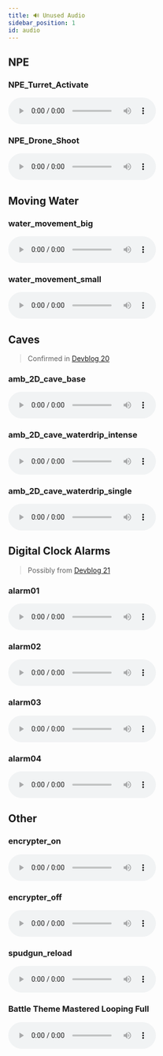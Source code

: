 ```yaml
---
title: 🔊 Unused Audio
sidebar_position: 1
id: audio
---
```


## NPE
### NPE_Turret_Activate
<audio controls>
    <source src="/audio/NPE_Turret_Activate.wav" type="audio/wav" />
</audio>

### NPE_Drone_Shoot
<audio controls>
  <source src="/audio/NPE_Drone_Shoot.wav" type="audio/wav" />
</audio>

## Moving Water
### water_movement_big
<audio controls>
  <source src="/audio/water_movement_big.wav" type="audio/wav" />
</audio>

### water_movement_small
<audio controls>
  <source src="/audio/water_movement_small.wav" type="audio/wav" />
</audio>

## Caves
> Confirmed in [Devblog 20](/devblog/20#going-underground)

### amb_2D_cave_base
<audio controls>
  <source src="/audio/amb_2D_cave_base.wav" type="audio/wav" />
</audio>

### amb_2D_cave_waterdrip_intense
<audio controls>
  <source
    src="/audio/amb_2D_cave_waterdrip_intense.wav"
    type="audio/wav"
  />
</audio>

### amb_2D_cave_waterdrip_single
<audio controls>
  <source
    src="/audio/amb_2D_cave_waterdrip_single.wav"
    type="audio/wav"
  />
</audio>

## Digital Clock Alarms
> Possibly from [Devblog 21](/devblog/21#digital-clock)

### alarm01
<audio controls>
  <source src="/audio/alarm01.wav" type="audio/wav" />
</audio>

### alarm02
<audio controls>
  <source src="/audio/alarm02.wav" type="audio/wav" />
</audio>

### alarm03
<audio controls>
  <source src="/audio/alarm03.wav" type="audio/wav" />
</audio>

### alarm04
<audio controls>
  <source src="/audio/alarm04.wav" type="audio/wav" />
</audio>

## Other
### encrypter_on
<audio controls>
  <source src="/audio/encrypter_on.wav" type="audio/wav" />
</audio>

### encrypter_off

<audio controls>
  <source src="/audio/encrypter_off.wav" type="audio/wav" />
</audio>

### spudgun_reload
<audio controls>
  <source src="/audio/spudgun_reload.wav" type="audio/wav" />
</audio>

### Battle Theme Mastered Looping Full
<audio controls>
  <source src="/audio/Battle_Theme_Mastered_Looping_Full.wav" type="audio/wav" />
</audio>